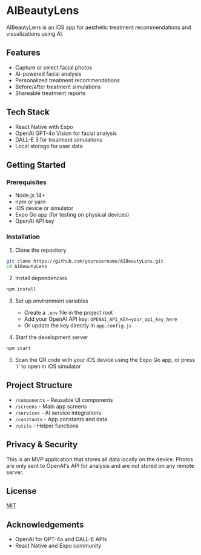 # AIBeautyLens

AIBeautyLens is an iOS app for aesthetic treatment recommendations and visualizations using AI.

## Features

- Capture or select facial photos
- AI-powered facial analysis
- Personalized treatment recommendations
- Before/after treatment simulations
- Shareable treatment reports

## Tech Stack

- React Native with Expo
- OpenAI GPT-4o Vision for facial analysis
- DALL-E 3 for treatment simulations
- Local storage for user data

## Getting Started

### Prerequisites

- Node.js 14+
- npm or yarn
- iOS device or simulator
- Expo Go app (for testing on physical devices)
- OpenAI API key

### Installation

1. Clone the repository
```bash
git clone https://github.com/yourusername/AIBeautyLens.git
cd AIBeautyLens
```

2. Install dependencies
```bash
npm install
```

3. Set up environment variables
   - Create a `.env` file in the project root
   - Add your OpenAI API key: `OPENAI_API_KEY=your_api_key_here`
   - Or update the key directly in `app.config.js`

4. Start the development server
```bash
npm start
```

5. Scan the QR code with your iOS device using the Expo Go app, or press 'i' to open in iOS simulator

## Project Structure

- `/components` - Reusable UI components
- `/screens` - Main app screens
- `/services` - AI service integrations
- `/constants` - App constants and data
- `/utils` - Helper functions

## Privacy & Security

This is an MVP application that stores all data locally on the device. Photos are only sent to OpenAI's API for analysis and are not stored on any remote server.

## License

[MIT](LICENSE)

## Acknowledgements

- OpenAI for GPT-4o and DALL-E APIs
- React Native and Expo community 